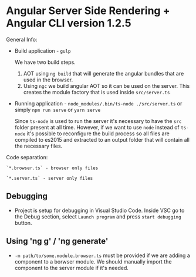 # Angular Server Side Rendering + Angular CLI version 1.2.5

General Info:

* Build application - `gulp`

  We have two build steps. 
    1. AOT using `ng build` that will generate the angular bundles that are used in the browser.
    2. Using `ngc` we build angular AOT so it can be used on the server. This creates the module factory that is used inside `src/server.ts`

* Running application - `node_modules/.bin/ts-node ./src/server.ts` or simply `npm run serve` or `yarn serve`

  Since `ts-node` is used to run the server it's necessary to have the `src` folder present at all time. However, if we want to use `node` instead of `ts-node` it's possible to reconfigure the build process so all files are compiled to es2015 and extracted to an output folder that will contain all the necessary files.

Code separation:

    `*.browser.ts` - browser only files

    `*.server.ts` - server only files

## Debugging

* Project is setup for debugging in Visual Studio Code. Inside VSC go to the Debug section, select `Launch program` and press `start debugging` button.

## Using 'ng g' / 'ng generate'

* `-m path/to/some.module.browser.ts` must be provided if we are adding a component to a borwser module. We should manually import the component to the server module if it's needed.